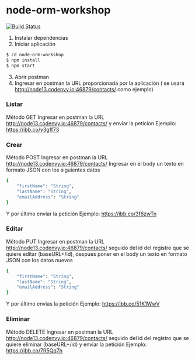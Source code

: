 # node-orm-workshop

[![Build Status](https://travis-ci.org/joemccann/dillinger.svg?branch=master)](https://travis-ci.org/joemccann/dillinger)

1. Instalar dependencias
2. Iniciar aplicación
```sh
$ cd node-orm-workshop
$ npm install
$ npm start
```
3. Abrir postman
4. Ingresar en postman la URL proporcionada por la aplicación ( se usará http://node13.codenvy.io:46879/contacts/ como ejemplo)

### Listar
Método GET
Ingresar en postman la URL http://node13.codenvy.io:46879/contacts/ y enviar la peticion
Ejemplo: https://ibb.co/v3gff73

### Crear
Método POST
Ingresar en postman la URL http://node13.codenvy.io:46879/contacts/ Ingresar en el body un texto en formato JSON con los siguientes datos
```sh
{
	"firstName": "String",
	"lastName": "String",
	"emailAddress": "String"
}
```
Y por último enviar la petición
Ejemplo: https://ibb.co/3f6zwTn

### Editar
Método PUT
Ingresar en postman la URL http://node13.codenvy.io:46879/contacts/ seguido del id del registro que se quiere editar (baseURL+/id), despues poner en el body un texto en formato JSON con los datos nuevos
```sh
{
	"firstName": "String",
	"lastName": "String",
	"emailAddress": "String"
}
```
Y por último envias la petición
Ejemplo: https://ibb.co/51K1WwV

### Eliminar
Método DELETE
Ingresar en postman la URL http://node13.codenvy.io:46879/contacts/ seguido del id del registro que se quiere eliminar (baseURL+/id) y enviar la petición
Ejemplo: https://ibb.co/7R5Qq7h


[//]: # (These are reference links used in the body of this note and get stripped out when the markdown processor does its job. There is no need to format nicely because it shouldn't be seen. Thanks SO - http://stackoverflow.com/questions/4823468/store-comments-in-markdown-syntax)


   [dill]: <https://github.com/joemccann/dillinger>
   [git-repo-url]: <https://github.com/joemccann/dillinger.git>
   [john gruber]: <http://daringfireball.net>
   [df1]: <http://daringfireball.net/projects/markdown/>
   [markdown-it]: <https://github.com/markdown-it/markdown-it>
   [Ace Editor]: <http://ace.ajax.org>
   [node.js]: <http://nodejs.org>
   [Twitter Bootstrap]: <http://twitter.github.com/bootstrap/>
   [jQuery]: <http://jquery.com>
   [@tjholowaychuk]: <http://twitter.com/tjholowaychuk>
   [express]: <http://expressjs.com>
   [AngularJS]: <http://angularjs.org>
   [Gulp]: <http://gulpjs.com>

   [PlDb]: <https://github.com/joemccann/dillinger/tree/master/plugins/dropbox/README.md>
   [PlGh]: <https://github.com/joemccann/dillinger/tree/master/plugins/github/README.md>
   [PlGd]: <https://github.com/joemccann/dillinger/tree/master/plugins/googledrive/README.md>
   [PlOd]: <https://github.com/joemccann/dillinger/tree/master/plugins/onedrive/README.md>
   [PlMe]: <https://github.com/joemccann/dillinger/tree/master/plugins/medium/README.md>
   [PlGa]: <https://github.com/RahulHP/dillinger/blob/master/plugins/googleanalytics/README.md>
